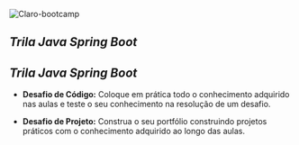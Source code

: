 ![Claro-bootcamp](image.png)


## *Trila Java Spring Boot* ## 



## *Trila Java Spring Boot* ## 


* **Desafio de Código:**   Coloque em prática todo o conhecimento adquirido nas aulas e teste o seu conhecimento na resolução de um desafio.

* **Desafio de Projeto:** Construa o seu portfólio construindo projetos práticos com o conhecimento adquirido ao longo das aulas.